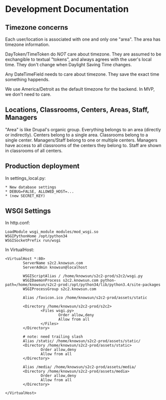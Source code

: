 Development Documentation
=========================

Timezone concerns
-----------------

Each user/location is associated with one and only one "area". The area has timezone information.

DayToken/TimeToken do *NOT* care about timezone. They are assumed to be exchangible to textual "tokens", and always agrees with the user's local time. They don't change when Daylight Saving Time changes.

Any DateTimeField needs to care about timezone. They save the exact time something happends.

We use America/Detroit as the default timezone for the backend. In MVP, we don't need to care.


Locations, Classrooms, Centers, Areas, Staff, Managers
------------------------------------------------------

"Area" is like Drupal's organic group. Everything belongs to an area (directly or indirectly).
Centers belong to a single area.
Classrooms belong to a single center.
Managers/Staff belong to one or multiple centers.
Managers have access to all classrooms of the centers they belong to.
Staff are shown in classrooms of all centers.


Production deployment
---------------------

In settings_local.py:

    * New database settings
    * DEBUG=FALSE, ALLOWED_HOST=...
    * (new SECRET_KEY)


WSGI Settings
-------------

In http.conf:

    LoadModule wsgi_module modules/mod_wsgi.so
    WSGIPythonHome /opt/python34
    WSGISocketPrefix run/wsgi

In VirtualHost:

    <VirtualHost *:80>
            ServerName s2c2.knowsun.com
            ServerAdmin knowsun@localhost

            WSGIScriptAlias / /home/knowsun/s2c2-prod/s2c2/wsgi.py
            WSGIDaemonProcess s2c2.knowsun.com python-path=/home/knowsun/s2c2-prod:/opt/python34/lib/python3.4/site-packages
            WSGIProcessGroup s2c2.knowsun.com

            Alias /favicon.ico /home/knowsun/s2c2-prod/assets/static

            <Directory /home/knowsun/s2c2-prod/s2c2>
                    <Files wsgi.py>
                            Order allow,deny
                            Allow from all
                    </Files>
            </Directory>

            # note: need trailing slash
            Alias /static/ /home/knowsun/s2c2-prod/assets/static/
            <Directory /home/knowsun/s2c2-prod/assets/static>
                    Order allow,deny
                    Allow from all
            </Directory>

            Alias /media/ /home/knowsun/s2c2-prod/assets/media/
            <Directory /home/knowsun/s2c2-prod/assets/media>
                    Order allow,deny
                    Allow from all
            </Directory>

    </VirtualHost>
